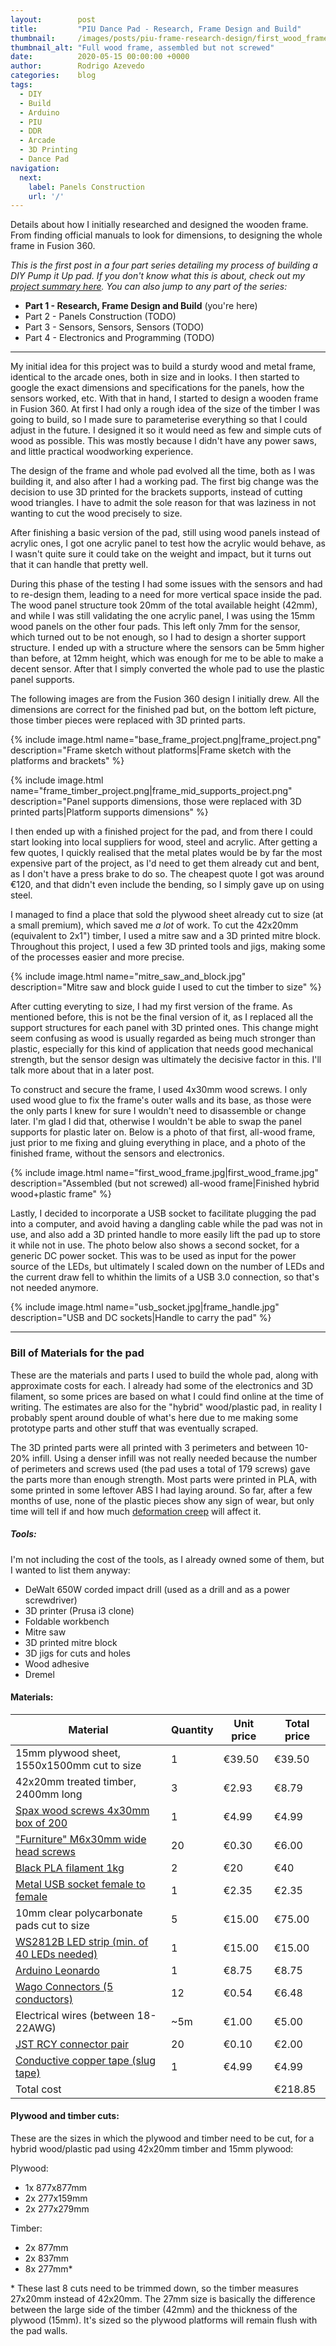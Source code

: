 ```yaml
---
layout:        post
title:         "PIU Dance Pad - Research, Frame Design and Build"
thumbnail:     /images/posts/piu-frame-research-design/first_wood_frame.jpg
thumbnail_alt: "Full wood frame, assembled but not screwed"
date:          2020-05-15 00:00:00 +0000
author:        Rodrigo Azevedo
categories:    blog
tags:
  - DIY
  - Build
  - Arduino
  - PIU
  - DDR
  - Arcade
  - 3D Printing
  - Dance Pad
navigation:
  next:
    label: Panels Construction
    url: '/'
---
```


<p class="d-none">
  Details about how I initially researched and designed the wooden frame. From finding official manuals to look for
  dimensions, to designing the whole frame in Fusion 360.
</p>

<!--more-->

<em>This is the first post in a four part series detailing my process of building a DIY Pump it Up pad. If you don't
know what this is about, check out my [project summary here](/). You can also jump to any part of the series:</em>

* **Part 1 - Research, Frame Design and Build** (you're here)
* Part 2 - Panels Construction (TODO)
* Part 3 - Sensors, Sensors, Sensors (TODO)
* Part 4 - Electronics and Programming (TODO)

---

My initial idea for this project was to build a sturdy wood and metal frame, identical to the arcade ones, both in size
and in looks. I then started to google the exact dimensions and specifications for the panels, how the sensors worked,
etc. With that in hand, I started to design a wooden frame in Fusion 360. At first I had only a rough idea of the size
of the timber I was going to build, so I made sure to parameterise everything so that I could adjust in the future.
I designed it so it would need as few and simple cuts of wood as possible. This was mostly because I didn't have any
power saws, and little practical woodworking experience.

The design of the frame and whole pad evolved all the time, both as I was building it, and also after I had a working
pad. The first big change was the decision to use 3D printed for the brackets supports, instead of cutting wood
triangles. I have to admit the sole reason for that was laziness in not wanting to cut the wood precisely to size.

After finishing a basic version of the pad, still using wood panels instead of acrylic ones, I got one acrylic panel
to test how the acrylic would behave, as I wasn't quite sure it could take on the weight and impact, but it turns out
that it can handle that pretty well.

During this phase of the testing I had some issues with the sensors and had to
re-design them, leading to a need for more vertical space inside the pad. The wood panel structure took 20mm of the
total available height (42mm), and while I was still validating the one acrylic panel, I was using the 15mm wood panels
on the other four pads. This left only 7mm for the sensor, which turned out to be not enough, so I had to design a
shorter support structure. I ended up with a structure where the sensors can be 5mm higher than before, at 12mm height,
which was enough for me to be able to make a decent sensor. After that I simply converted the whole pad to use the
plastic panel supports.

The following images are from the Fusion 360 design I initially drew. All the dimensions are correct for the finished
pad but, on the bottom left picture, those timber pieces were replaced with 3D printed parts.

{% include
  image.html
  name="base_frame_project.png|frame_project.png"
  description="Frame sketch without platforms|Frame sketch with the platforms and brackets"
%}

{% include
  image.html
  name="frame_timber_project.png|frame_mid_supports_project.png"
  description="Panel supports dimensions, those were replaced with 3D printed parts|Platform supports dimensions"
%}

I then ended up with a finished project for the pad, and from there I could start looking into local suppliers for
wood, steel and acrylic. After getting a few quotes, I quickly realised that the metal plates would be by far the most
expensive part of the project, as I'd need to get them already cut and bent, as I don't have a press brake to do so.
The cheapest quote I got was around €120, and that didn't even include the bending, so I simply gave up on using steel.

I managed to find a place that sold the plywood sheet already cut to size (at a small premium), which saved me *a lot*
of work. To cut the 42x20mm (equivalent to 2x1") timber, I used a mitre saw and a 3D printed mitre block. Throughout
this project, I used a few 3D printed tools and jigs, making some of the processes easier and more precise.

{% include
  image.html
  name="mitre_saw_and_block.jpg"
  description="Mitre saw and block guide I used to cut the timber to size"
%}

After cutting everyting to size, I had my first version of the frame. As mentioned before, this is not be the final
version of it, as I replaced all the support structures for each panel with 3D printed ones. This change might seem
confusing as wood is usually regarded as being much stronger than plastic, especially for this kind of application
that needs good mechanical strength, but the sensor design was ultimately the decisive factor in this. I'll talk more
about that in a later post.

To construct and secure the frame, I used 4x30mm wood screws. I only used wood glue to fix the frame's outer walls and
its base, as those were the only parts I knew for sure I wouldn't need to disassemble or change later. I'm glad I did
that, otherwise I wouldn't be able to swap the panel supports for plastic later on. Below is a photo of that first,
all-wood frame, just prior to me fixing and gluing everything in place, and a photo of the finished frame, without the
sensors and electronics.

{% include
  image.html
  name="first_wood_frame.jpg|first_wood_frame.jpg"
  description="Assembled (but not screwed) all-wood frame|Finished hybrid wood+plastic frame"
%}

Lastly, I decided to incorporate a USB socket to facilitate plugging the pad into a computer, and avoid having a
dangling cable while the pad was not in use, and also add a 3D printed handle to more easily lift the pad up to store
it while not in use. The photo below also shows a second socket, for a generic DC power socket. This was to be used as
input for the power source of the LEDs, but ultimately I scaled down on the number of LEDs and the current draw fell
to whithin the limits of a USB 3.0 connection, so that's not needed anymore.

{% include
  image.html
  name="usb_socket.jpg|frame_handle.jpg"
  description="USB and DC sockets|Handle to carry the pad"
%}

---

### Bill of Materials for the pad

These are the materials and parts I used to build the whole pad, along with approximate costs for each. I already had
some of the electronics and 3D filament, so some prices are based on what I could find online at the time of writing.
The estimates are also for the "hybrid" wood/plastic pad, in reality I probably spent around double of what's here due
to me making some prototype parts and other stuff that was eventually scraped.

The 3D printed parts were all printed with 3 perimeters and between 10-20% infill. Using a denser infill was not really
needed because the number of perimeters and screws used (the pad uses a total of 179 screws) gave the parts more than
enough strength. Most parts were printed in PLA, with some printed in some leftover ABS I had laying around. So far,
after a few months of use, none of the plastic pieces show any sign of wear, but only time will tell if and how much
[deformation creep](https://en.wikipedia.org/wiki/Creep_(deformation)) will affect it.

##### Tools:

I'm not including the cost of the tools, as I already owned some of them, but I wanted to list them anyway:

* DeWalt 650W corded impact drill (used as a drill and as a power screwdriver)
* 3D printer (Prusa i3 clone)
* Foldable workbench
* Mitre saw
* 3D printed mitre block
* 3D jigs for cuts and holes
* Wood adhesive
* Dremel

#### Materials:

<table class="table table-striped table-bordered">
<thead>
  <tr class="text-secondary">
    <th>Material</th>
    <th class="text-right">Quantity</th>
    <th class="text-right">Unit price</th>
    <th class="text-right">Total price</th>
  </tr>
</thead>
<tbody>
  <tr>
    <td>15mm plywood sheet, 1550x1500mm cut to size</td>
    <td class="text-right">1</td>
    <td class="text-right">€39.50</td>
    <td class="text-right">€39.50</td>
  </tr>
  <tr>
    <td>42x20mm treated timber, 2400mm long</td>
    <td class="text-right">3</td>
    <td class="text-right">€2.93</td>
    <td class="text-right">€8.79</td>
  </tr>
  <tr>
    <td><a href="https://www.spax.com/en/products/universal/flat-countersunk-head/universal-screw-4-x-30-mm-200-pieces-full-thread-flat-countersunk-head-cross-recess-z2-4cut-wirox-1081010400303/pid-1137/">
      Spax wood screws 4x30mm box of 200
    </a></td>
    <td class="text-right">1</td>
    <td class="text-right">€4.99</td>
    <td class="text-right">€4.99</td>
  </tr>
  <tr>
    <td><a href="https://www.amazon.co.uk/gp/product/B07JD19BL4/">"Furniture" M6x30mm wide head screws</a></td>
    <td class="text-right">20</td>
    <td class="text-right">€0.30</td>
    <td class="text-right">€6.00</td>
  </tr>
  <tr>
    <td><a href="https://www.amazon.co.uk/s?k=black+pla+filament">Black PLA filament 1kg</a></td>
    <td class="text-right">2</td>
    <td class="text-right">€20</td>
    <td class="text-right">€40</td>
  </tr>
  <tr>
    <td><a href="https://www.aliexpress.com/item/32851664724.html">Metal USB socket female to female</a></td>
    <td class="text-right">1</td>
    <td class="text-right">€2.35</td>
    <td class="text-right">€2.35</td>
  </tr>
  <tr>
    <td>10mm clear polycarbonate pads cut to size</td>
    <td class="text-right">5</td>
    <td class="text-right">€15.00</td>
    <td class="text-right">€75.00</td>
  </tr>
  <tr>
    <td><a href="https://www.amazon.co.uk/s?k=ws2812b+led+strip">WS2812B LED strip (min. of 40 LEDs needed)</a></td>
    <td class="text-right">1</td>
    <td class="text-right">€15.00</td>
    <td class="text-right">€15.00</td>
  </tr>
  <tr>
    <td><a href="https://www.amazon.co.uk/gp/product/B07CHF21TB/">Arduino Leonardo</a></td>
    <td class="text-right">1</td>
    <td class="text-right">€8.75</td>
    <td class="text-right">€8.75</td>
  </tr>
  <tr>
    <td><a href="https://www.amazon.co.uk/gp/product/B00LOG8M68/">Wago Connectors (5 conductors)</a></td>
    <td class="text-right">12</td>
    <td class="text-right">€0.54</td>
    <td class="text-right">€6.48</td>
  </tr>
  <tr>
    <td>Electrical wires (between 18-22AWG)</td>
    <td class="text-right">~5m</td>
    <td class="text-right">€1.00</td>
    <td class="text-right">€5.00</td>
  </tr>
  <tr>
    <td><a href="https://www.aliexpress.com/item/32854540905.html">JST RCY connector pair</a></td>
    <td class="text-right">20</td>
    <td class="text-right">€0.10</td>
    <td class="text-right">€2.00</td>
  </tr>
  <tr>
    <td><a href="https://www.amazon.co.uk/gp/product/B000QVPIQ4/">Conductive copper tape (slug tape)</a></td>
    <td class="text-right">1</td>
    <td class="text-right">€4.99</td>
    <td class="text-right">€4.99</td>
  </tr>
  <tr>
    <td colspan="3" class="font-weight-bold">Total cost</td>
    <td class="font-weight-bold text-right">€218.85</td>
  </tr>
</tbody>
</table>

#### Plywood and timber cuts:

These are the sizes in which the plywood and timber need to be cut, for a hybrid wood/plastic pad using 42x20mm timber
and 15mm plywood:

Plywood:

* 1x 877x877mm
* 2x 277x159mm
* 2x 277x279mm

Timber:

* 2x 877mm
* 2x 837mm
* 8x 277mm*

\* These last 8 cuts need to be trimmed down, so the timber measures 27x20mm instead of 42x20mm. The 27mm size is
basically the difference between the large side of the timber (42mm) and the thickness of the plywood (15mm). It's
sized so the plywood platforms will remain flush with the pad walls.
